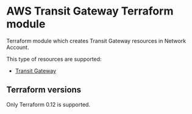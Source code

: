# AWS Transit Gateway Terraform module

Terraform module which creates Transit Gateway resources in Network Account.

This type of resources are supported:

* [Transit Gateway](https://www.terraform.io/docs/providers/aws/r/ec2_transit_gateway.html)

## Terraform versions

Only Terraform 0.12 is supported.
